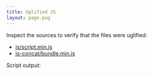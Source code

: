 ```yaml
---
title: Uglified JS
layout: page.pug
---
```


Inspect the sources to verify that the files were uglified:

* [js/script.min.js](js/script.min.js)
* [js-concat/bundle.min.js](js-concat/bundle.min.js)

Script output:

<pre id=output></pre>
<script id="script" src="js/script.min.js"></script>
<script id="script" src="js-concat/bundle.min.js"></script>
